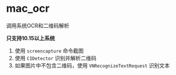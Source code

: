 # mac_ocr

调用系统OCR和二维码解析

**只支持10.15以上系统**

1. 使用 `screencapture` 命令截图
2. 使用 `CIDetector` 识别并解析二维码
3. 如果图片中不包含二维码，使用 `VNRecognizeTextRequest` 识别文本
